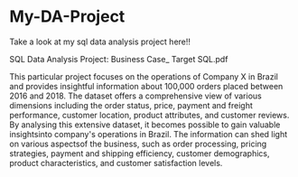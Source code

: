 # My-DA-Project
Take a look at my sql data analysis project here!!

SQL Data Analysis Project: Business Case_ Target SQL.pdf

This particular project focuses on the operations of Company X in Brazil and provides insightful information about 100,000 orders placed between 2016 and 2018. The dataset offers a comprehensive view of various dimensions 
including the order status, price, payment and freight performance, customer location, product attributes, and customer reviews. By analysing this extensive dataset, it becomes possible to gain valuable insightsinto 
company's operations in Brazil. The information can shed light on various aspectsof the business, such as order processing, pricing strategies, payment and shipping efficiency, customer demographics, product 
characteristics, and customer satisfaction levels.


